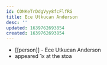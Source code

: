 ```yaml
---
id: CONKeTrDdgVyy8fcFlfRG
title: Ece Utkucan Anderson
desc: ''
updated: 1639762693854
created: 1639762693854
---
```



- [[person]] - Ece Utkucan Anderson
- appeared 1x at the stoa
